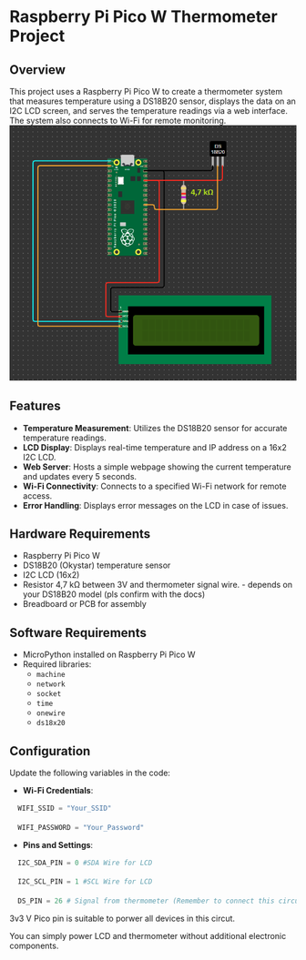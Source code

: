 # Raspberry Pi Pico W Thermometer Project

## Overview
This project uses a Raspberry Pi Pico W to create a thermometer system that measures temperature using a DS18B20 sensor, displays the data on an I2C LCD screen, and serves the temperature readings via a web interface. The system also connects to Wi-Fi for remote monitoring.
![Schematic of Raspberry Pi Pico W Thermometer Project](pico_design.png)
## Features
- **Temperature Measurement**: Utilizes the DS18B20 sensor for accurate temperature readings.
- **LCD Display**: Displays real-time temperature and IP address on a 16x2 I2C LCD.
- **Web Server**: Hosts a simple webpage showing the current temperature and updates every 5 seconds.
- **Wi-Fi Connectivity**: Connects to a specified Wi-Fi network for remote access.
- **Error Handling**: Displays error messages on the LCD in case of issues.

## Hardware Requirements
- Raspberry Pi Pico W
- DS18B20 (Okystar) temperature sensor
- I2C LCD (16x2)
- Resistor 4,7 kΩ between 3V and thermometer signal wire. - depends on your DS18B20 model (pls confirm with the docs)
- Breadboard or PCB for assembly

## Software Requirements
- MicroPython installed on Raspberry Pi Pico W
- Required libraries:
  - `machine`
  - `network`
  - `socket`
  - `time`
  - `onewire`
  - `ds18x20`

## Configuration
Update the following variables in the code:
- **Wi-Fi Credentials**:
```python
  WIFI_SSID = "Your_SSID"

  WIFI_PASSWORD = "Your_Password"
```

- **Pins and Settings**:
```python
  I2C_SDA_PIN = 0 #SDA Wire for LCD

  I2C_SCL_PIN = 1 #SCL Wire for LCD

  DS_PIN = 26 # Signal from thermometer (Remember to connect this circut with 3V by Resistor 4,7 kΩ )
```

3v3 V Pico pin is suitable to porwer all devices in this circut.

You can simply power LCD and thermometer without additional electronic components.
